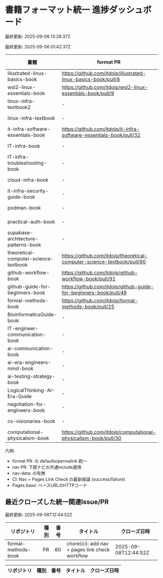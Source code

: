 # 書籍フォーマット統一 進捗ダッシュボード

最終更新: 2025-09-08 13:28:37Z

最終更新: 2025-09-06 01:42:37Z

| 書籍 | format PR | 状態 | nav PR | 状態 | nav-data | CI (Nav+Pages) | Pages base |
|---|---|---|---|---|---|---|---|
| illustrated-linux-basics-book | https://github.com/itdojp/illustrated-linux-basics-book/pull/8 | MERGED | https://github.com/itdojp/illustrated-linux-basics-book/pull/10 | MERGED | yes | - | 200 |
| wsl2-linux-essentials-book | https://github.com/itdojp/wsl2-linux-essentials-book/pull/9 | MERGED | https://github.com/itdojp/wsl2-linux-essentials-book/pull/11 | MERGED | yes | success | 200 |
| linux-infra-textbook2 | - | - | https://github.com/itdojp/linux-infra-textbook2/pull/16 | MERGED | yes | failure | 200 |
| linux-infra-textbook | - | - | https://github.com/itdojp/linux-infra-textbook/pull/45 | MERGED | yes | failure | 200 |
| it-infra-software-essentials-book | https://github.com/itdojp/it-infra-software-essentials-book/pull/32 | MERGED | https://github.com/itdojp/it-infra-software-essentials-book/pull/30 | MERGED | yes | failure | 200 |
| IT-infra-book | - | - | https://github.com/itdojp/IT-infra-book/pull/34 | MERGED | yes | failure | 200 |
| IT-infra-troubleshooting-book | - | - | https://github.com/itdojp/IT-infra-troubleshooting-book/pull/15 | MERGED | no | success | 200 |
| cloud-infra-book | - | - | https://github.com/itdojp/cloud-infra-book/pull/21 | MERGED | no | success | 200 |
| it-infra-security-guide-book | - | - | https://github.com/itdojp/it-infra-security-guide-book/pull/25 | MERGED | no | success | 200 |
| podman-book | - | - | https://github.com/itdojp/podman-book/pull/52 | MERGED | yes | failure | 200 |
| practical-auth-book | - | - | https://github.com/itdojp/practical-auth-book/pull/24 | MERGED | yes | failure | 200 |
| supabase-architecture-patterns-book | - | - | https://github.com/itdojp/supabase-architecture-patterns-book/pull/27 | MERGED | yes | failure | 200 |
| theoretical-computer-science-textbook | https://github.com/itdojp/theoretical-computer-science-textbook/pull/90 | MERGED | https://github.com/itdojp/theoretical-computer-science-textbook/pull/88 | MERGED | yes | success | 200 |
| github-workflow-book | https://github.com/itdojp/github-workflow-book/pull/91 | MERGED | https://github.com/itdojp/github-workflow-book/pull/89 | MERGED | yes | failure | 200 |
| github-guide-for-beginners-book | https://github.com/itdojp/github-guide-for-beginners-book/pull/48 | MERGED | https://github.com/itdojp/github-guide-for-beginners-book/pull/50 | MERGED | no | success | 200 |
| formal-methods-book | https://github.com/itdojp/formal-methods-book/pull/25 | CLOSED | https://github.com/itdojp/formal-methods-book/pull/27 | CLOSED | no | - | 200 |
| BioinformaticsGuide-book | - | - | https://github.com/itdojp/BioinformaticsGuide-book/pull/25 | MERGED | yes | failure | 200 |
| IT-engineer-communication-book | - | - | https://github.com/itdojp/IT-engineer-communication-book/pull/20 | MERGED | no | success | 200 |
| ai-communication-book | - | - | https://github.com/itdojp/ai-communication-book/pull/12 | MERGED | no | success | 200 |
| ai-era-engineers-mind-book | - | - | https://github.com/itdojp/ai-era-engineers-mind-book/pull/20 | MERGED | yes | success | 200 |
| ai-testing-strategy-book | - | - | https://github.com/itdojp/ai-testing-strategy-book/pull/19 | MERGED | yes | failure | 200 |
| LogicalThinking-AI-Era-Guide | - | - | https://github.com/itdojp/LogicalThinking-AI-Era-Guide/pull/24 | MERGED | yes | failure | 200 |
| negotiation-for-engineers-book | - | - | https://github.com/itdojp/negotiation-for-engineers-book/pull/21 | MERGED | no | success | 200 |
| cs-visionaries-book | - | - | https://github.com/itdojp/cs-visionaries-book/pull/22 | MERGED | yes | failure | 200 |
| computational-physicalism-book | https://github.com/itdojp/computational-physicalism-book/pull/30 | MERGED | https://github.com/itdojp/computational-physicalism-book/pull/28 | MERGED | yes | failure | 200 |

凡例:
- format PR:  の defaults/permalink 統一
- nav PR: 下部ナビの共通include適用
- nav-data:  の有無
- CI: Nav + Pages Link Check の最新結論 (success/failure)
- Pages base: ベースURLのHTTPコード
## 最近クローズした統一関連Issue/PR
最終更新: 2025-09-08T12:44:52Z

| リポジトリ | 種別 | 番号 | タイトル | クローズ日時 |
|---|---|---|---|---|
| formal-methods-book | PR | 60 | chore(ci): add nav + pages link check workflow | 2025-09-08T12:44:52Z |

| リポジトリ | 種別 | 番号 | タイトル | クローズ日時 |
|---|---|---|---|---|
